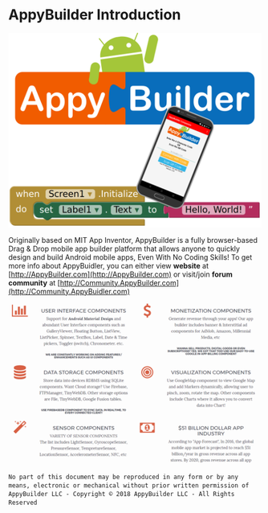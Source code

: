# AppyBuilder Introduction

![](.gitbook/assets/frontpage.png)

Originally based on MIT App Inventor, AppyBuilder is a fully browser-based Drag & Drop mobile app builder platform that allows anyone to quickly design and build Android mobile apps, Even With No Coding Skills! To get more info about AppyBuidler, you can either view **website** at [http://AppyBuilder.com](http://AppyBuilder.com) or visit/join **forum community** at [http://Community.AppyBuilder.com](http://Community.AppyBuidler.com)

![](.gitbook/assets/intro-1.png)

`No part of this document may be reproduced in any form or by any means, electronic or mechanical without prior written permission of AppyBuilder LLC - Copyright © 2018 AppyBuilder LLC - All Rights Reserved`

